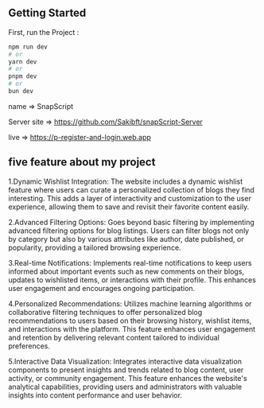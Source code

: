 
 ## Getting Started

First, run the Project :

```bash
npm run dev
# or
yarn dev
# or
pnpm dev
# or
bun dev
```
 
 name => SnapScript 

 Server site => https://github.com/Sakibft/snapScript-Server
 
 live => https://p-register-and-login.web.app


 five feature about my project 
 ----------------------------------
 1.Dynamic Wishlist Integration: The website includes a dynamic wishlist feature where users can curate a personalized collection of blogs they find interesting. This adds a layer of interactivity and customization to the user experience, allowing them to save and revisit their favorite content easily.

2.Advanced Filtering Options: Goes beyond basic filtering by implementing advanced filtering options for blog listings. Users can filter blogs not only by category but also by various attributes like author, date published, or popularity, providing a tailored browsing experience.

3.Real-time Notifications: Implements real-time notifications to keep users informed about important events such as new comments on their blogs, updates to wishlisted items, or interactions with their profile. This enhances user engagement and encourages ongoing participation.

4.Personalized Recommendations: Utilizes machine learning algorithms or collaborative filtering techniques to offer personalized blog recommendations to users based on their browsing history, wishlist items, and interactions with the platform. This feature enhances user engagement and retention by delivering relevant content tailored to individual preferences.

5.Interactive Data Visualization: Integrates interactive data visualization components to present insights and trends related to blog content, user activity, or community engagement. This feature enhances the website's analytical capabilities, providing users and administrators with valuable insights into content performance and user behavior.
